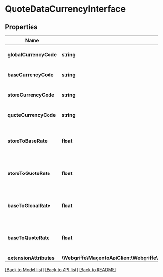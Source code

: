 # QuoteDataCurrencyInterface

## Properties
Name | Type | Description | Notes
------------ | ------------- | ------------- | -------------
**globalCurrencyCode** | **string** | Global currency code | [optional] 
**baseCurrencyCode** | **string** | Base currency code | [optional] 
**storeCurrencyCode** | **string** | Store currency code | [optional] 
**quoteCurrencyCode** | **string** | Quote currency code | [optional] 
**storeToBaseRate** | **float** | Store currency to base currency rate | [optional] 
**storeToQuoteRate** | **float** | Store currency to quote currency rate | [optional] 
**baseToGlobalRate** | **float** | Base currency to global currency rate | [optional] 
**baseToQuoteRate** | **float** | Base currency to quote currency rate | [optional] 
**extensionAttributes** | [**\Webgriffe\MagentoApiClient\Webgriffe\MagentoApiClient\Model\QuoteDataCurrencyExtensionInterface**](QuoteDataCurrencyExtensionInterface.md) |  | [optional] 

[[Back to Model list]](../README.md#documentation-for-models) [[Back to API list]](../README.md#documentation-for-api-endpoints) [[Back to README]](../README.md)


